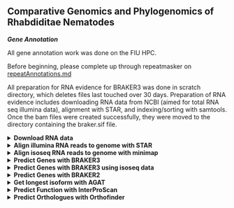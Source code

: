 ## Comparative Genomics and Phylogenomics of Rhabdiditae Nematodes ###

***Gene Annotation***

All gene annotation work was done on the FIU HPC.

Before beginning, please complete up through repeatmasker on [repeatAnnotations.md](https://github.com/ToriEggers/Rhab_TE_Gene_GenomeEvolution/blob/main/repeatAnnotations.md)

All preparation for RNA evidence for BRAKER3 was done in scratch directory, which deletes files last touched over 30 days.
Preparation of RNA evidence includes downloading RNA data from NCBI (aimed for total RNA seq illumina data), alignment with STAR, and indexing/sorting with samtools. Once the bam files were created successfully, they were moved to the directory containing the braker.sif file.

<details>

<summary><b>Download RNA data</b></summary>

The file: RNA_accessions.txt
contains 2 columns separated by a tab, ID and ACCESSION. It is the input to the following script which uses sratoolkit v.3.0.0 to (1)prefetch the accession of the RNA seq data and (2)fastq-dump the RNA reads into a directory named by the ID.

```
vi RNA_accessions.txt
```

copy/paste the following:
```
AF72	ERR4264631
BOV	ERR3610811
DF5000	ERR10787778
DF5013	ERR13623740
DF5033	SRR18615345
EM464	SRR5837623
JU1373	SRR12623043
JU2817	ERR13319083
JU3284	ERR13319072
JU75	ERR13319099
LJ9110	SRR28370082
NKZ352	DRR252169
PB127	SRR18615296
QG2083	SRR25478168
SB194	ERR13319073
BRC20483	ERR13319078
QG555	ERR13623727
NIC564	ERR13623728
RS0144	ERR2235011
RS5460	ERR2019977
EX	ERR2652888
RS5133	ERR2235013
AF16	SRR30148319
APS25	ERR13319064
APS4	ERR3150274
APS7	ERR11177444
Aroian	SRR609884
BAKE	SRR20115893
CB4856	SRR29887579
CEW1	SRR19570657
CFB2252	ERR12997162
DF5070	ERR13319086
DF5081	SRR19570648
DF5083	ERR13319102
DF5112	SRR19570652
DF5120	ERR10787777
DF5173	ERR13623733
EG5942	ERR13319091
ISE	SRR27211025
JU1182	ERR13319057
JU1286	ERR1059227
JU1382	ERR10787776
JU1421	SRR3031146
JU1771	ERR1039279
JU1809	ERR13319052
JU1904	ERR13319080
JU1917	ERR13319067
JU1968	ERR1055674
JU2083	ERR1018630
JU2190	SRR8869244
JU2788	ERR13623725
JU2809	ERR13319082
JU800	ERR13319092
KANDY	ERR11518137
LIT	SRR30363359
MIMR	ERR2023646
MONO	ERR690851
N2	SRR32732686
NIC203	SRR12341282
NIC58	SRR12623044
NKZ35	DRR481199
OM	ERR13623726
PDL0010	ERR13319096
PF1305	ERR10787776
PLIC	ERR13623716
PS1010	ERR13319081
PS1017	ERR10787778
PS2068	ERR10787775
PX356	SRR5837623
PX439	SRR5837881
PX506	SRR10276661
PX534	SRR5831583
SX3368	SRR12868616
TWN1964	ERR13319056
TWN1984	ERR13319060
BRC20456	ERR13319076
CP168	SRR3031146
JU3283	ERR13319098
QG2077	ERR13362831
TT01	SRR29886265
VIVI	SRR1021578
TRI	SRR8636392
OST	SRR2567544
PS312	SRR23038884
```

Note: NIC394 does not have RNA seq available on NCBI

```
vi download.sh
```
 
```
#!/bin/bash

#SBATCH --account iacc_jfierst
#SBATCH --qos highmem1
#SBATCH --partition highmem1
#SBATCH --output=./logs/RNAseq_download_%j.log

module load proxy #needed to connect to internet
module load sratoolkit-3.0.0

INPUT_FILE=RNA_accessions.txt #input file: ID ACCESSION (2 columns seperated by a tab)

while read -r line; do
        species=$(echo $line | awk '{print $1}') #set variables
        accession=$(echo $line | awk '{print $2}')

        prefetch ${accession} #sratoolkit commands
        fasterq-dump ${accession} -O ${species}

        rm -r ${accession} #delete prefetch created directory
done < ${INPUT_FILE}
```
</details>

<details>
<summary><b>Align illumina RNA reads to genome with STAR</b></summary>

STAR.txt has a list of IDs

STAR.sh is an array script to generate a genome index of each species and then map the rna reads to that index. --outSAMstrandField intronMotif and --outSAMtype BAM Unsorted are required for latter input into BRAKER3
```
vi STAR.sh
```
```
#!/bin/bash

#SBATCH --account acc_jfierst
#SBATCH --qos standard
#SBATCH --partition HighMem1
#SBATCH --array=1-5
#SBATCH --output=./logs/STAR_%j.log
#SBATCH --nodes=1
#SBATCH --ntasks=1
#SBATCH --cpus-per-task=12
#SBATCH --mail-user=vegge003@fiu.edu
#SBATCH --mail-type=ALL

module load miniconda3/24.7.1-none-none-mjgmhio
source activate STAR

SPECIES=$(sed "${SLURM_ARRAY_TASK_ID}q;d" STAR.txt)

echo "$SPECIES"
mkdir ${SPECIES}_STAR

# Generate genome index
STAR \
    --runThreadN 12 --runMode genomeGenerate --genomeDir ${SPECIES}_STAR \
    --genomeSAindexNbases 12 --genomeFastaFiles /home/data/jfierst/veggers/RhabditinaPhylogeny/RhabditinaPhylogeny_repeatmasker/${SPECIES}/${SPECIES}.masked

# Map the reads
STAR \
    --runThreadN 12 --runMode alignReads --genomeDir ${SPECIES}_STAR --outSAMstrandField intronMotif --outSAMtype BAM Unsorted --twopassMode Basic \
--readFilesIn /scratch/jfierst/tori/${SPECIES}/${SPECIES}_1.fastq /scratch/jfierst/tori/${SPECIES}/${SPECIES}_2.fastq --out
FileNamePrefix /scratch/jfierst/tori/${SPECIES}_STAR/${SPECIES}_
```

STAR:v.2.6.1a_08-27

</details>

<details>

<summary><b>Align isoseq RNA reads to genome with minimap</b></summary>

Following directions from [BRAKER3](https://github.com/Gaius-Augustus/BRAKER) github.

PX506 only had isoseq RNA reads available, which requires a bit of a different alignment process:

```
vi isoseq_align.sh
```

```
#!/bin/bash

#SBATCH --account iacc_jfierst
#SBATCH --qos highmem1
#SBATCH --partition highmem1
#SBATCH --output=./logs/isoseq_%j.log
#SBATCH --nodes=1
#SBATCH --ntasks=1
#SBATCH --cpus-per-task=40
#SBATCH --mail-user=vegge003@fiu.edu
#SBATCH --mail-type=ALL

module load samtools-1.15.1-gcc-8.2.0
module load minimap2-2.24

minimap2 -t 40 -ax splice:hq -uf /home/data/jfierst/veggers/RhabditinaPhylogeny/RhabditinaPhylogeny_repeatmasker/PX506/PX506.masked PX506_isoseq.fa > PX506_isoseq.sam     
samtools view -bS --threads 40 PX506_isoseq.sam -o PX506_isoseq.bam
```

move PX506_isoseq.bam to /home/data/jfierst/veggers/RhabditinaPhylogeny/.

</details>

<details>
<summary><b>Predict Genes with BRAKER3</b></summary>

cd to RhabditinaPhylogeny

Get container:

```
module load singularity-3.8.7
module load proxy
singularity build braker3.sif docker://teambraker/braker3:latest
```

Move the refseq_db.faa from nematoda_odb10 to the same directory as braker3.sif


```
vi fiu_array_singularity_braker3.sh
```

```
#!/bin/bash

#SBATCH --job-name=braker3
#SBATCH --output=./logs/braker3.%j.out
#SBATCH --array=1
#SBATCH --account=iacc_jfierst
#SBATCH --cpus-per-task=8
#SBATCH --nodes=1
#SBATCH --partition=highmem1
#SBATCH --qos=highmem1
#SBATCH --mail-type=ALL
#SBATCH --mail-user=vegge003@fiu.edu

#load modules
module load singularity-3.8.7
module load proxy

#export paths
export BRAKER_SIF=/home/data/jfierst/veggers/RhabditinaPhylogeny/braker3.sif

#set species variable
SPECIES=$(sed "${SLURM_ARRAY_TASK_ID}q;d" braker3.txt)

echo "$SPECIES"

cat ./RhabditinaPhylogeny_repeatmasker/${SPECIES}/${SPECIES}.masked | cut -f 1 -d " " > ${SPECIES}.masked

cp /scratch/jfierst/tori/${SPECIES}_STAR/${SPECIES}_Aligned.out.bam ./${SPECIES}_Aligned.out.bam

#sleep for a few seconds so braker doesn't try to name multiple species the same (causes write permission failures otherwise)
sleep $((SLURM_ARRAY_TASK_ID * 25))

#organize and remove working directory if it already exists
wd=./RhabditinaPhylogeny_braker3/${SPECIES}_braker3

if [ -d $wd ]; then
    rm -r $wd
fi

#run braker
singularity exec  -B ${PWD}:${PWD}  ${BRAKER_SIF} braker.pl --genome=${SPECIES}.masked --prot_seq=refseq_db.faa --bam=${SPECIES}_Aligned.out.bam --workingdir=${wd} --GENEMARK_PATH=${ETP}/gmes --AUGUSTUS_CONFIG_PATH=/home/veggers/.augustus --threads 8 --softmasking --busco_lineage nematoda_odb10
```

runs in less than 3 days

braker.pl:v.3.0.8

BRAKER renames things the same thing and so if the jobs aren't spaced out enough you'll get an error about a species directory not existing or being writable. That's why I added the sleep command in the script above, however it does waste some computational resources. sloppy fix but it works sometimes. You will still get an error even with the sleep. Just modify the BRAKER3.txt file with the genomes that failed due to this issue and rerun, they'll all work eventually.

BOV, LJ9110, and LIT will all fail because there is not enough RNA seq evidence, likely because these are parasitic species and so the RNA available is from the infected organism rather than the nematodes themselves.

JU2585 and NIC534 fail because there is too little intron evidence.

</details>

<details>
<summary><b>Predict Genes with BRAKER3 using isoseq data</b></summary>

Following directions from [BRAKER3](https://github.com/Gaius-Augustus/BRAKER) github.

Get container:

```
module load singularity-3.8.7
module load proxy
singularity build braker3_lr.sif docker://teambraker/braker3:isoseq
```
Also make sure that you've moved PX506_isoseq.bam and refseq_db.faa to the same directory containing braker3_lr.sif

```
vi fiu_singularity_braker3_isoseq.sh
```

```
#!/bin/bash

#SBATCH --job-name=braker3_isoseq
#SBATCH --output=./logs/braker3_isoseq.%j.out
#SBATCH --account=iacc_jfierst
#SBATCH --cpus-per-task=8
#SBATCH --nodes=1
#SBATCH --partition=highmem1
#SBATCH --qos=highmem1
#SBATCH --mail-type=ALL
#SBATCH --mail-user=vegge003@fiu.edu

#load modules
module load singularity-3.8.7
module load proxy

#export paths
export BRAKER_SIF=/home/data/jfierst/veggers/RhabditinaPhylogeny/braker3_lr.sif

cat ./RhabditinaPhylogeny_repeatmasker/PX506/PX506.masked | cut -f 1 -d " " > PX506.masked

#organize and remove working directory if it already exists
wd=./RhabditinaPhylogeny_braker3/PX506_braker3

if [ -d $wd ]; then
    rm -r $wd
fi

#run braker
singularity exec  -B ${PWD}:${PWD}  ${BRAKER_SIF} braker.pl --genome=PX506.masked --prot_seq=refseq_db.faa --bam=PX506_isoseq.bam --workingdir=${wd} --GENEMARK_PATH=${ETP}/gmes --AUGUSTUS_CONFIG_PATH=/home/veggers/.augustus --threads 8 --softmasking --busco_lineage nematoda_odb10
```

runs in less than 3 days

braker.pl:v.3.0.8

</details>

<details>
<summary><b>Predict Genes with BRAKER2</b></summary>

BOV, LJ9110, LIT, JU2585, NIC534, and NIC394 were annotated using BRAKER2 due to difficulties with BRAKER3. LIT subsequently failed with BRAKER2 as well and was left out of all analyses.

The same container built and used for braker3 can also be used for braker2. They are the same program, braker2 just doesn't incorporate RNA evidence. Remember to copy refseq_db.faa from nematoda_odb10 to the same directory containing braker3.sif.

```
vi  fiu_array_singularity_braker2.sh
```

```
#!/bin/bash
#SBATCH --job-name=braker2
#SBATCH --output=./logs/braker2.%j.%N.out
#SBATCH --array=1
#SBATCH --account=iacc_jfierst
#SBATCH --cpus-per-task=1
#SBATCH --nodes=1
#SBATCH --partition=highmem1
#SBATCH --qos=highmem1
#SBATCH --mail-type=ALL
#SBATCH --mail-user=vegge003@fiu.edu

#load modules
module load singularity-3.8.7
module load proxy

#export paths
export BRAKER_SIF=/home/data/jfierst/veggers/RhabditinaPhylogeny/braker3.sif

#set species variable
SPECIES=$(sed "${SLURM_ARRAY_TASK_ID}q;d" braker2_list.txt)

echo "$SPECIES"

cp ./RhabditinaPhylogeny_repeatmasker/${SPECIES}/*.masked ./${SPECIES}.masked

#sleep for a few seconds so braker doesn't try to name multiple species the same (causes write permission failures otherwise)
sleep $((SLURM_ARRAY_TASK_ID * 25))

#organize and remove working directory if it already exists
wd=./RhabditinaPhylogeny_braker2/${SPECIES}_braker2

if [ -d $wd ]; then
    rm -r $wd
fi

#run braker
singularity exec  -B ${PWD}:${PWD}  ${BRAKER_SIF} braker.pl --genome=${SPECIES}.masked --prot_seq=refseq_db.faa --workingdir=${wd} --GENEMARK_PATH=${ETP}/gmes --AUGUSTUS_CONFIG_PATH=/home/veggers/.augustus --threads 8 --softmasking --busco_lineage nematoda_odb10
```

runs in less than 3 days

braker.pl:v.3.0.8

</details>

<details>
<summary><b>Get longest isoform with AGAT</b></summary>

The braker.aa files contain coding sequences. However, there can be multiple coding sequences per gene sequence due to alternative splicing. This will influence downstream analysis (such as orthofinder and cafe5). Thus, we first need to obtain only the longest isoform per gene sequence. AGAT was used to do this in the script below. Note that there were a few problems with mismatched contig names between the fasta and gtf files. Simple sed, cut, awk scripts were used to fix this when an error occurred.

These scripts use a list of IDs called species.txt for input.

```
vi longest_isoform.sh
```

```
#!/bin/bash

#SBATCH --account iacc_jfierst
#SBATCH --qos highmem1
#SBATCH --partition highmem1
#SBATCH --output=./longest_isoform_%j.log

#directories
wd=/home/data/jfierst/veggers/RhabditinaPhylogeny

module load mamba-4.12.0-2
source activate agat

#paths
export braker2=RhabditinaPhylogeny_braker2
export braker3=RhabditinaPhylogeny_braker3

while read -r species; do

        #cat ${wd}/RhabditinaPhylogeny_repeatmasker/${species}/${species}.masked | sed 's/ /_/g' > ${species}.masked

        cat ${wd}/RhabditinaPhylogeny_repeatmasker/${species}/${species}.masked | cut -f 1 -d " " > ${species}.masked

        if [[ -f ${wd}/${braker3}/${species}_braker3/braker.gtf ]]; then
                #/home/veggers/.conda/envs/agat/bin/agat_sp_keep_longest_isoform.pl -gff ${wd}/${braker3}/${species}_braker3/*.gtf -o ${wd}/${braker3}/${spe
cies}_braker3/${species}_braker3_longest_isoform.gtf
                /home/veggers/.conda/envs/agat/bin/agat_sp_extract_sequences.pl -g ${wd}/${braker3}/${species}_braker3/${species}_braker3_longest_isoform.gt
f -f ${species}.masked -p -o ${wd}/${braker3}/${species}_braker3/${species}_braker3_longest_isoform.aa
        else
                if [[ -f ${wd}/${braker2}/${species}_braker2/braker.gtf ]]; then
                        #/home/veggers/.conda/envs/agat/bin/agat_sp_keep_longest_isoform.pl -gff ${wd}/${braker2}/${species}_braker2/*.gtf -o ${wd}/${braker
2}/${species}_braker2/${species}_braker2_longest_isoform.gtf
                        /home/veggers/.conda/envs/agat/bin/agat_sp_extract_sequences.pl -g ${wd}/${braker2}/${species}_braker2/${species}_braker2_longest_is
oform.gtf -f ${species}.masked -p -o ${wd}/${braker2}/${species}_braker2/${species}_braker2_longest_isoform.aa
                else
                        echo -e "${species} braker.gtf not found"
                fi
        fi

        rm ${species}.masked.index.pag
        rm ${species}.masked.index.dir
        rm ${species}_braker3_longest_isoform.agat.log

done < species.txt
```

runs in ~ 6 hours

AGAT:v1.4.1

```
vi gene_summary.sh
```

```
#!/bin/bash

#SBATCH --account iacc_jfierst
#SBATCH --qos highmem1
#SBATCH --partition highmem1
#SBATCH --output=./gene_summary_%j.log

#directories
wd=/home/data/jfierst/veggers/RhabditinaPhylogeny

#paths
export braker2=./RhabditinaPhylogeny_braker2
export braker3=./RhabditinaPhylogeny_braker3

#begin output
echo -e "species\tgene_count\ttranscript_count\taa_count\tlongest_isoform_gene_count\tlongest_isoform_transcript_count\tlongest_isoform_aa_count" > gene_summary.txt

while read -r species; do

        if find "${wd}/${braker3}/${species}_braker3" -maxdepth 1 -name "*.gtf" | grep -q .; then
                gene_count=$(cat ${wd}/${braker3}/${species}_braker3/braker.gtf | cut -f 3 | grep -c "gene")
                transcript_count=$(cat ${wd}/${braker3}/${species}_braker3/braker.gtf | cut -f 3 | grep -c "transcript")
                aa_count=$(grep -c ">" ${wd}/${braker3}/${species}_braker3/braker.aa)
                longest_isoform_gene_count=$(cat ${wd}/${braker3}/${species}_braker3/${species}_braker3_longest_isoform.gtf | cut -f 3 | grep -c "gene")
                longest_isoform_transcript_count=$(cat ${wd}/${braker3}/${species}_braker3/${species}_braker3_longest_isoform.gtf | cut -f 3 | grep -c "transcript")
                longest_isoform_aa_count=$(grep -c ">" ${wd}/${braker3}/${species}_braker3/${species}_braker3_longest_isoform.aa)

                echo -e "${species}\t${gene_count}\t${transcript_count}\t${aa_count}\t${longest_isoform_gene_count}\t${longest_isoform_transcript_count}\t${longest_isoform_aa_count}" >> ge
ne_summary.txt

        else
                if find "${wd}/${braker2}/${species}_braker2" -maxdepth 1 -name "*.gtf" | grep -q .; then
                        gene_count=$(cat ${wd}/${braker2}/${species}_braker2/braker.gtf | cut -f 3 | grep -c "gene")
                        transcript_count=$(cat ${wd}/${braker2}/${species}_braker2/braker.gtf | cut -f 3 | grep -c "transcript")
                        aa_count=$(grep -c ">" ${wd}/${braker2}/${species}_braker2/braker.aa)
                        longest_isoform_gene_count=$(cat ${wd}/${braker2}/${species}_braker2/${species}_braker2_longest_isoform.gtf | cut -f 3 | grep -c "gene")
                        longest_isoform_transcript_count=$(cat ${wd}/${braker2}/${species}_braker2/${species}_braker2_longest_isoform.gtf | cut -f 3 | grep -c "transcript")
                        longest_isoform_aa_count=$(grep -c ">" ${wd}/${braker2}/${species}_braker2/${species}_braker2_longest_isoform.aa)

                        echo -e "${species}\t${gene_count}\t${transcript_count}\t${aa_count}\t${longest_isoform_gene_count}\t${longest_isoform_transcript_count}\t${longest_isoform_aa_count
}" >> gene_summary.txt

                else
                        echo -e "${species} braker.gtf not found"
                fi
        fi

done < species.txt
```
runs in ~2 minutes

</details>

<details>
<summary><b>Predict Function with InterProScan</b></summary>

</details>

<details>
<summary><b>Predict Orthologues with Orthofinder</b></summary>

```
vi get_aa_files.sh
```

```
#!/bin/bash

#directories
wd=/home/data/jfierst/veggers/RhabditinaPhylogeny
mkdir -p genes

#paths
export braker2=./RhabditinaPhylogeny_braker2
export braker3=./RhabditinaPhylogeny_braker3

while read -r species; do
        if [[ -f ${wd}/${braker3}/${species}_braker3/${species}_braker3_longest_isoform.aa ]]; then
                cp ${wd}/${braker3}/${species}_braker3/${species}_braker3_longest_isoform.aa ./genes/${species}_braker3_longest_isoform.fa
        else
                if [[ -f ${wd}/${braker2}/${species}_braker2/${species}_braker2_longest_isoform.aa ]]; then
                        cp ${wd}/${braker2}/${species}_braker2/${species}_braker2_longest_isoform.aa ./genes/${species}_braker2_longest_isoform.fa
                else
                        echo -e "${species} braker.aa not found"
                fi
        fi
done < species.txt
```

```
bash get_aa_files.sh
```

```
module load mamba-4.12.0-2
conda create -n of3_env python=3.10
source activate of3_env
mamba install orthofinder
```

```
vi orthorfinder.sh
```

```
#!/bin/bash

#SBATCH --account acc_jfierst
#SBATCH --qos standard
#SBATCH --partition highmem1-sapphirerapids
#SBATCH --output=out_ortho_genes%j.log
#SBATCH --job-name=ortho_finder
#SBATCH --cpus-per-task=40
#SBATCH --mail-user=vegge003@fiu.edu
#SBATCH --mail-type=ALL

# Load necessary modules
module load orthofinder/2.5.5-none-none-tuk2dtl

INPUT_DIR=/home/data/jfierst/veggers/RhabditinaPhylogeny/RhabditinaPhylogeny_orthofinder/genes

orthofinder -f "${INPUT_DIR}" -t 40
```
runs for ~12 hours



</details>
